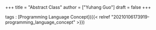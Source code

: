+++
title = "Abstract Class"
author = ["Yuhang Guo"]
draft = false
+++

tags
: [Programming Language Concept]({{< relref "20210106173919-programming_language_concept" >}})
